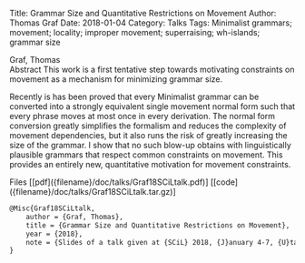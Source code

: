 Title: Grammar Size and Quantitative Restrictions on Movement
Author: Thomas Graf
Date: 2018-01-04
Category: Talks
Tags: Minimalist grammars; movement; locality; improper movement; superraising; wh-islands; grammar size

<div markdown class="authors">
Graf, Thomas
</div>

<div markdown class="abstract">
<span id="abstract-title">Abstract</span>
This work is a first tentative step towards motivating constraints on
movement as a mechanism for minimizing grammar size.

Recently is has been proved that every Minimalist grammar can be converted
into a strongly equivalent single movement normal form such that every
phrase moves at most once in every derivation. The normal form conversion
greatly simplifies the formalism and reduces the complexity of movement
dependencies, but it also runs the risk of greatly increasing the size of
the grammar. I show that no such blow-up obtains with linguistically
plausible grammars that respect common constraints on movement. This
provides an entirely new, quantitative motivation for movement constraints.
</div>

<div markdown class="files">
<span id="files-title">Files</span>
[[pdf]({filename}/doc/talks/Graf18SCiLtalk.pdf)]
[[code]({filename}/doc/talks/Graf18SCiLtalk.tar.gz)]
</div>

~~~latex
@Misc{Graf18SCiLtalk,
    author = {Graf, Thomas},
    title = {Grammar Size and Quantitative Restrictions on Movement},
    year = {2018},
    note = {Slides of a talk given at {SCiL} 2018, {J}anuary 4-7, {U}tah}
}
~~~
